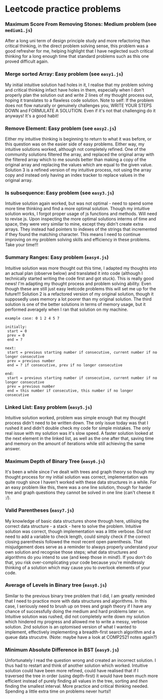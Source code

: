 # Leetcode practice problems

### Maximum Score From Removing Stones: Medium problem (see `medium1.js`)
After a long uni term of design principle study and more refactoring than critical thinking, in the direct problem solving sense, this problem was a good refresher for me, helping highlight that I have neglected such critical thinking for a long enough time that standard problems such as this one proved difficult again.

### Merge sorted Array: Easy problem (see `easy1.js`)
My initial intuitive solution had holes in it, I realise that my problem solving and critical thinking infact have holes in them, especially when I don't properly plan the solution out and write 2 lines of my thought process out, hoping it translates to a flawless code solution. Note to self: If the problem does not flow naturally or genuinely challenges you, WRITE YOUR STEPS DOWN and FORMULATE A SOLUTION. Even if it's not that challenging do it anyways! It's a good habit!

### Remove Element: Easy problem (see `easy2.js`)
Either my intuitive thinking is beginning to return to what it was before, or this question was on the easier side of easy problems. Either way, my intuitive solutions worked, although not completely refined. One of the community solutions filtered the array, and replaced the original array with the filtered array which to me sounds better than making a copy of the original array and replacing the values which are equal to the given value. Solution 3 is a refined version of my intuitive process, not using the array copy and instead only having an index tracker to replace values in the original array.

### Is subsequence: Easy problem (see `easy3.js`)
Intuitive solution again worked, but was not optimal - need to spend some more time thinking and find a more optimal solution. Though my intuitive solution works, I forgot proper usage of js functions and methods. Will need to revise js. Upon inspecting the more optimal solutions interms of time and space, they were very similar to mine, except they didn't create extra arrays. They instead had pointers to indexes of the strings that incremented if they found the matching character. This means I need to continue improving on my problem solving skills and efficiency in these problems. Take your time!!!

### Summary Ranges: Easy problem (`easy4.js`)
Intuitive solution was more thought out this time, I adapted my thoughts into an actual plan (observe below) and translated it into code (although I technically started writing the code first and got stuck). This is really good news! I'm adapting my thought process and problem solving ability. Even though these are still just easy leetcode problems this will set me up for the future!!! Solution 2 is a refactored version of my original solution, though it supposedly uses memory a lot poorer than my original solution. The third solution is one of the better solutions in terms of memory usage, but it performed averagely when I ran that solution on my machine.
```
example case: 0 1 2 4 5 7

initially:
 start = 0
 prev = 0
 end = ?

next:
 start = previous starting number if consecutive, current number if no longer consecutive
 prev = previous number
 end = ? if consecutive, prev if no longer consecutive

end:
 start = previous starting number if consecutive, current number if no longer consecutive
 prev = previous number
 end = this number if consecutive, this number if no longer consecutive
```

### Linked List: Easy problem (`easy5.js`)
Intuitive solution worked, problem was simple enough that my thought process didn't need to be written down. The only issue today was that I rushed it and didn't double check my code for simple mistakes. The only real issue with my solution was it's slow speed. A faster solution looked at the next element in the linked list, as well as the one after that, saving time and memory on the amount of iterations while still achieving the same answer.

### Maximum Depth of Binary Tree (`easy6.js`)
It's been a while since I've dealt with trees and graph theory so though my thought process for my initial solution was correct, implementation was quite rough since I haven't worked with these data structures in a while. For an easy problem like this, there was a one line solution, though for harder tree and graph questions they cannot be solved in one line (can't cheese it :/).

### Valid Parentheses (`easy7.js`)
My knowledge of basic data structures shone through here, utilising the correct data structure - a stack - here to solve the problem. Intuitive solution was correct, though implementation was a little verbose. Did not need to add a variable to check length, could simply check if the correct closing parenthesis followed the most recent open parenthesis. That misjudgement does serve as a reminder to always properly understand your own solution and recognise those steps; what data structures and algorithms do you intend to use (and keep those in mind!). If you don't do that, you risk over-complicating your code because you're mindlessly thinking of a solution which may cause you to overlook elements of your code.

### Average of Levels in Binary tree (`easy8.js`)
Similar to the previous binary tree problem that I did, I am greatly reminded that I need to practice more with data structures and algorithms. In this case, I seriously need to brush up on trees and graph theory if I have any chance of successfully doing the medium and hard problems later on. Intuitive solution was rushed, did not completely write down my solution which hindered my progress and allowed me to write a messy, verbose solution. 2nd solution is an optomised version of what I wanted to implement, effectively implementing a breadth-first search algorithm and a queue data strucutre. (Note: maybe have a look at COMP2521 notes again?)

### Minimum Absolute Difference in BST (`easy9.js`)
Unfortunately I read the question wrong and created an incorrect solution. I thus had to restart and think of another solution which worked. Intuitive solution could have been more refined, could have realised that if I traversed the tree in order (using depth-first) it would have been much more efficient instead of purely finding all values in the tree, sorting and *then* finding the smallest interval. More practice and critical thinking needed. Spending a little extra time on problems never hurts!!

